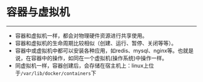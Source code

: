 # 容器与虚拟机
---
- 容器和虚拟机一样，都会对物理硬件资源进行共享使用。
- 容器和虚拟机的生命周期比较相似（创建、运行、暂停、关闭等等）。
- 容器中或虚拟机中都可以安装各种应用，如redis、mysql、nginx等。也就是说，在容器中的操作，如同在一个虚拟机(操作系统)中操作一样。
- 同虚拟机一样，容器创建后，会存储在宿主机上：linux上位于`/var/lib/docker/containers`下
